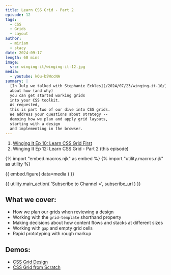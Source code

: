 ```yaml
---
title: Learn CSS Grid - Part 2
episode: 12
tags:
  - CSS
  - Grids
  - Layout
author:
  - miriam
  - stacy
date: 2024-09-17
length: 60 mins
image:
  src: winging-it/winging-it-12.jpg
media:
  - youtube: kQu-bSWccNA
summary: |
  [In July we talked with Stephanie Eckles](/2024/07/23/winging-it-10/)
  about how (and why)
  you can get started working grids
  into your CSS toolkit.
  As requested,
  this is part two of our dive into CSS grids.
  We address your questions about strategy --
  demoing how we plan and apply grid layouts,
  starting with a design
  and implementing in the browser.
---
```


1. [Winging It Ep 10: Learn CSS Grid First](/2024/07/23/winging-it-10/)
2. Winging It Ep 12: Learn CSS Grid - Part 2 (this episode)

{% import "embed.macros.njk" as embed %}
{% import "utility.macros.njk" as utility %}

{{ embed.figure(
  data=media
) }}

{{ utility.main_action(
  'Subscribe to Channel »',
  subscribe_url
) }}

## What we cover:

- How we plan our grids when reviewing a design
- Working with the `grid-template` shorthand property
- Making decisions about how content flows and stacks at different sizes
- Working with `gap` and empty grid cells
- Rapid prototyping with rough markup

## Demos:

- [CSS Grid Design](https://www.figma.com/design/RHLs3YJE40ZAT7LiZaTQu3/Grid?node-id=2-21&node-type=frame&t=rLrO9i6kCAw1C1Ee-0)
- [CSS Grid from Scratch](https://codepen.io/stacy/pen/ZEddQOz)
